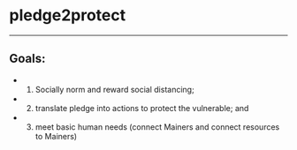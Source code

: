 # pledge2protect
___

## Goals: 
- 1. Socially norm and reward social distancing; 
- 2. translate pledge into actions to protect the vulnerable; and 
- 3. meet basic human needs (connect Mainers and connect resources to Mainers)
